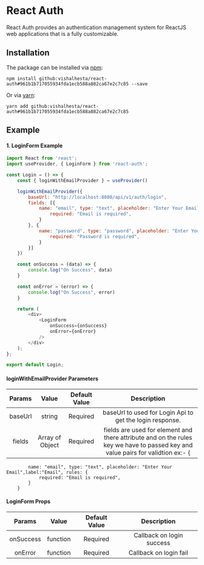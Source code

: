 # React Auth
React Auth provides an authentication management system for ReactJS web applications that is a fully customizable.
## Installation

The package can be installed via [npm](https://github.com/npm/cli):

```
npm install github:vishalhesta/react-auth#961b1b717055934fda1ecb588a882ca67e2c7c85 --save
```

Or via [yarn](https://github.com/yarnpkg/yarn):

```
yarn add github:vishalhesta/react-auth#961b1b717055934fda1ecb588a882ca67e2c7c85
```

## Example

#### 1. LoginForm Example

```js
import React from 'react';
import useProvider, { LoginForm } from 'react-auth';

const Login = () => {
	const { loginWithEmailProvider } = useProvider()

	loginWithEmailProvider({
		baseUrl: "http://localhost:8080/api/v1/auth/login",
		fields: [{
			name: "email", type: "text", placeholder: "Enter Your Email",label:"Email", rules: {
				required: "Email is required",
			}
		}, {
			name: "password", type: "password", placeholder: "Enter Your Password",label:"Password", rules: {
				required: "Password is required",
			}
		}]
	})

	const onSuccess = (data) => {
		console.log("On Success", data)
	}

	const onError = (error) => {
		console.log("On Success", error)
	}

	return (
		<div>
			<LoginForm
				onSuccess={onSuccess}
				onError={onError}
			/>
		</div>
	);
};

export default Login;
```

#### loginWithEmailProvider Parameters
|    Params    |     Value           |              Default Value               |          Description           |
|:------------:|:-------------------:|:----------------------------------------:|:------------------------------:|
|     baseUrl  |     string          |               Required                   | baseUrl to used for Login Api to get the login response.
|     fields   |   Array  of Object  |               Required                   | fields are used for element and there attribute and on the rules key we have to passed key and value pairs for validtion  ex:- {
			name: "email", type: "text", placeholder: "Enter Your Email",label:"Email", rules: {
				required: "Email is required",
			}
		}


#### LoginForm Props
|    Params    |     Value           |                Default Value                        |     Description     |
|:------------:|:-------------------:|:---------------------------------------------------:|:-------------------:|
|     onSuccess  |     function        |                Required                           | Callback on login success
|     onError    |     function        |                Required                           | Callback on login fail